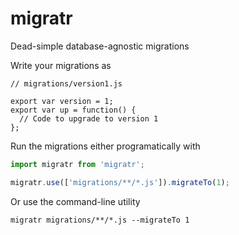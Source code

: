 # migratr
Dead-simple database-agnostic migrations

Write your migrations as
```javascriot
// migrations/version1.js

export var version = 1;
export var up = function() {
  // Code to upgrade to version 1
};
```

Run the migrations either programatically with
```javascript
import migratr from 'migratr';

migratr.use(['migrations/**/*.js']).migrateTo(1);
```

Or use the command-line utility
```
migratr migrations/**/*.js --migrateTo 1
```
